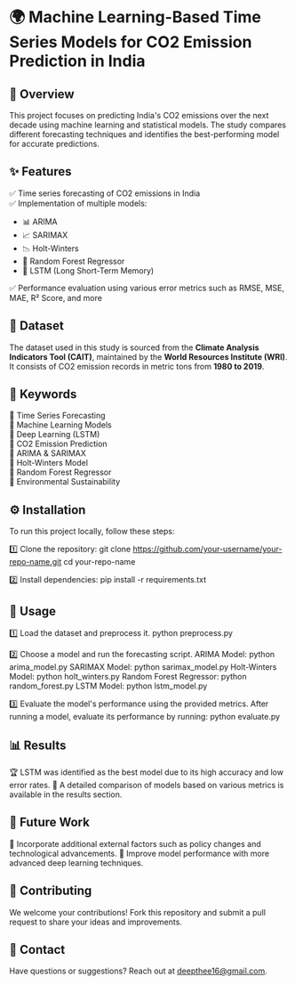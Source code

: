# 🌍 Machine Learning-Based Time Series Models for CO2 Emission Prediction in India

## 📌 Overview
This project focuses on predicting India's CO2 emissions over the next decade using machine learning and statistical models. The study compares different forecasting techniques and identifies the best-performing model for accurate predictions.

## ✨ Features
✅ Time series forecasting of CO2 emissions in India  
✅ Implementation of multiple models:

- 📊 ARIMA  
- 📈 SARIMAX  
- 📉 Holt-Winters  
- 🌲 Random Forest Regressor  
- 🤖 LSTM (Long Short-Term Memory)  

✅ Performance evaluation using various error metrics such as RMSE, MSE, MAE, R² Score, and more  

## 📂 Dataset
The dataset used in this study is sourced from the **Climate Analysis Indicators Tool (CAIT)**, maintained by the **World Resources Institute (WRI)**. It consists of CO2 emission records in metric tons from **1980 to 2019**.

## 🔑 Keywords
📌 Time Series Forecasting  
📌 Machine Learning Models  
📌 Deep Learning (LSTM)  
📌 CO2 Emission Prediction  
📌 ARIMA & SARIMAX  
📌 Holt-Winters Model  
📌 Random Forest Regressor  
📌 Environmental Sustainability  

## ⚙️ Installation
To run this project locally, follow these steps:

1️⃣ Clone the repository:
git clone https://github.com/your-username/your-repo-name.git
cd your-repo-name

2️⃣ Install dependencies:
pip install -r requirements.txt

## 🚀 Usage
1️⃣ Load the dataset and preprocess it.
python preprocess.py

2️⃣ Choose a model and run the forecasting script.
ARIMA Model:
python arima_model.py
SARIMAX Model:
python sarimax_model.py
Holt-Winters Model:
python holt_winters.py
Random Forest Regressor:
python random_forest.py
LSTM Model:
python lstm_model.py

3️⃣ Evaluate the model's performance using the provided metrics.
After running a model, evaluate its performance by running:
python evaluate.py

## 📊 Results
🏆 LSTM was identified as the best model due to its high accuracy and low error rates.
📌 A detailed comparison of models based on various metrics is available in the results section.

## 🔮 Future Work
🔹 Incorporate additional external factors such as policy changes and technological advancements.
🔹 Improve model performance with more advanced deep learning techniques.

## 🤝 Contributing
We welcome your contributions! Fork this repository and submit a pull request to share your ideas and improvements.

## 📧 Contact
Have questions or suggestions? Reach out at deepthee16@gmail.com.





